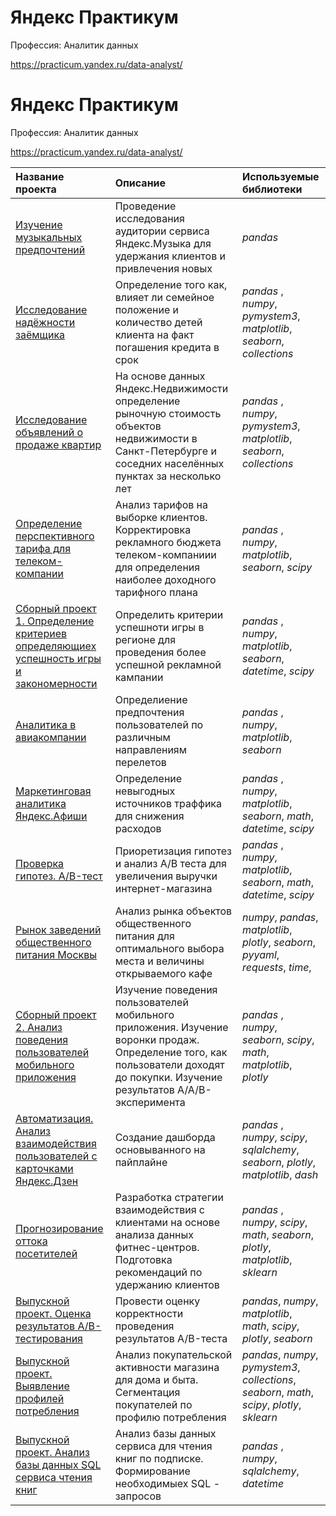 # Яндекс Практикум
Профессия: Аналитик данных

https://practicum.yandex.ru/data-analyst/


# Яндекс Практикум
Профессия: Аналитик данных

https://practicum.yandex.ru/data-analyst/


| **Название проекта** | **Описание** | **Используемые библиотеки** | 
| :---------------------- | :---------------------- | :---------------------- |
| [Изучение музыкальных предпочтений](https://github.com/skd2314/yandex_practikum_da/blob/master/0_musical_preferences/musical_preferences.ipynb) | Проведение исследования аудитории сервиса Яндекс.Музыка для удержания клиентов и привлечения новых| *pandas* |
| [Исследование надёжности заёмщика](https://github.com/skd2314/yandex_practikum_da/blob/master/1_borrower_reliability_research/borrower_reliability_research.ipynb) | Определение того как, влияет ли семейное положение и количество детей клиента на факт погашения кредита в срок | *pandas* , *numpy*, *pymystem3*, *matplotlib*, *seaborn*, *collections* | 
| [Исследование объявлений о продаже квартир](https://github.com/skd2314/yandex_practikum_da/blob/master/2_research_on_apartment_listings/research_on_apartment_listings.ipynb) | На основе данных Яндекс.Недвижимости определение рыночную стоимость объектов недвижимости в Санкт-Петербурге и соседних населённых пунктах за несколько лет | *pandas* , *numpy*, *pymystem3*, *matplotlib*, *seaborn*, *collections*|
| [Определение перспективного тарифа для телеком-компании](https://github.com/skd2314/yandex_practikum_da/blob/master/3_tariff_for_a_telecom_company/tariff_for_telecom.ipynb) | Анализ тарифов на выборке клиентов. Корректировка рекламного бюджета телеком-компаниии для определения наиболее доходного тарифного плана | *pandas* , *numpy*, *matplotlib*, *seaborn*,  *scipy* |
| [Сборный проект 1. Определение критериев определяющиех успешность игры и закономерности](https://github.com/skd2314/yandex_practikum_da/blob/master/4_games/games.ipynb) | Определить критерии успешноти игры в регионе для проведения более успешной рекламной кампании | *pandas* , *numpy*,  *matplotlib*, *seaborn*, *datetime*, *scipy* |
| [Аналитика в авиакомпании](https://github.com/skd2314/yandex_practikum_da/blob/master/5_data_mining/airlines.ipynb) | Определиение предпочтения пользователей по различным направлениям перелетов | *pandas* , *numpy*,  *matplotlib*, *seaborn* |
| [Маркетинговая аналитика Яндекс.Афиши](https://github.com/skd2314/yandex_practikum_da/blob/master/6_yandex_afisha/yandex_afisha.ipynb) | Определение невыгодных источников траффика для снижения расходов | *pandas* , *numpy*, *matplotlib*, *seaborn*, *math*, *datetime*, *scipy* |
| [Проверка гипотез. A/B-тест](https://github.com/skd2314/yandex_practikum_da/blob/master/7_a-b_test_for_online_store/a-b_test.ipynb/7_принятие%20решений%20в%20бизнесе%20на%20основе%20данных) | Приоретизация гипотез и анализ A/B теста для увеличения выручки интернет-магазина| *pandas* , *numpy*, *matplotlib*, *seaborn*, *math*, *datetime*, *scipy* |
| [Рынок заведений общественного питания Москвы](https://github.com/skd2314/yandex_practikum_da/blob/master/8_catering_market/catering_market.ipynb) | Анализ рынка объектов общественного питания для оптимального выбора места и величины открываемого кафе | *numpy*, *pandas*, *matplotlib*, *plotly*, *seaborn*, *pyyaml*, *requests*, *time*, |
| [Сборный проект 2. Анализ поведения пользователей мобильного приложения](https://github.com/skd2314/yandex_practikum_da/blob/master/9_aab_test_startup/aab_test_startup.ipynb) | Изучение поведения пользователей  мобильного приложения. Изучение воронки продаж. Определение того, как пользователи доходят до покупки. Изучение результатов A/A/B-эксперимента| *pandas* , *numpy*, *seaborn*, *scipy*, *math*, *matplotlib*, *plotly* |
| [Автоматизация. Анализ взаимодействия пользователей с карточками Яндекс.Дзен ](https://github.com/skd2314/yandex_practikum_da/blob/master/10_yandex_zen/zen_dashboard.ipynb) | Создание дашборда основыванного на пайплайне | *pandas* , *numpy*, *scipy*, *sqlalchemy*, *seaborn*, *plotly*, *matplotlib*, *dash* |
| [Прогнозирование оттока посетителей](https://github.com/skd2314/yandex_practikum_da/blob/master/11_fitness_center_churn/fitness_center_churn.ipynb) | Разработка стратегии взаимодействия с клиентами на основе анализа данных фитнес-центров. Подготовка рекомендаций по удержанию клиентов | *pandas* , *numpy*, *scipy*, *math*, *seaborn*, *plotly*, *matplotlib*, *sklearn* |
| [Выпускной проект. Оценка результатов А/B-тестирования](https://github.com/skd2314/yandex_practikum_da/blob/master/12_final_project/AB_test/AB_test.ipynb) | Провести оценку корректности проведения результатов A/B-теста | *pandas*, *numpy*, *matplotlib*, *math*, *scipy*, *plotly*, *seaborn* | 
| [Выпускной проект. Выявление профилей потребления](https://github.com/skd2314/yandex_practikum_da/blob/master/12_final_project/e-commerce/e-commerce.ipynb) | Анализ покупательской активности магазина для дома и быта. Сегментация покупателей по профилю потребления | *pandas*, *numpy*, *pymystem3*, *collections*, *seaborn*, *math*, *scipy*,  *plotly*, *sklearn*|
| [Выпускной проект. Анализ базы данных SQL сервиса чтения книг](https://github.com/skd2314/yandex_practikum_da/blob/master/12_final_project/SQL/books_sql.ipynb) | Анализ базы данных сервиса для чтения книг по подписке. Формирование необходимыех SQL - запросов | *pandas* , *numpy*, *sqlalchemy*, *datetime* |


